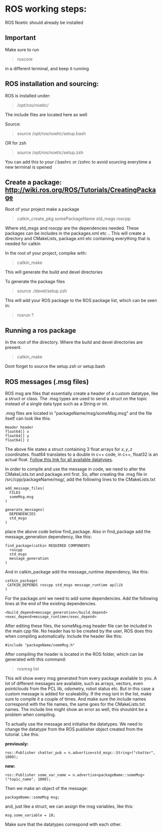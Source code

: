 # ROS working steps:

ROS Noetic should already be installed

## Important

Make sure to run 

> roscore

in a different terminal, and keep it running

## ROS installation and sourcing: 

ROS is installed under:
> /opt/ros/noetic/

The include files are located here as well

Source:
> source /opt/ros/noetic/setup.bash

OR for zsh
> source /opt/ros/noetic/setup.zsh

You can add this to your /.bashrc or /zshrc to avoid sourcing everytime a new terminal is opened

## Create a package: http://wiki.ros.org/ROS/Tutorials/CreatingPackage

Root of your project make a package

> catkin_create_pkg somePackageName std_msgs roscpp

Where std_msgs and roscpp are the dependencies needed. These packages can be includes in the packages.xml etc .. This will create a directory and CMakeLists, package.xml etc containing everything that is needed for catkin

In the root of your project, compike with:
> catkin_make 

This will generate the build and devel directories

To generate the package files
> source ./devel/setup.zsh

This will add your ROS package to the ROS package list, which can be seen in:
> rosrun ? 

## Running a ros package

In the root of the directory. Where the build and devel directories are present.

> catkin_make

Dont forget to source the setup.zsh or setup.bash

## ROS messages (.msg files)

ROS msg are files that essentially create a header of a custom datatype, like a struct or class. The .msg types are used to send a struct on the topic instead of a single data type such as a String or int.

.msg files are located in "packageName/msg/someMsg.msg" and the file itself can look like this:

```
Header header
float64[] x
float64[] y
float64[] z
```

The above file states a struct containing 3 float arrays for $x, y, z$ coordinates. float64 translates to a double in c++ code, in c++, float32 is an actual float. [Follow this link for all available datatypes](http://wiki.ros.org/msg).

In order to compile and use the message in code, we need to alter the CMakeLists.txt and package.xml first. So, after creating the .msg file in /src/cpp/packageName/msg/, add the following lines to the CMakeLists.txt

```
add_message_files(
  FILES
  someMsg.msg
)

generate_messages(
  DEPENDENCIES
  std_msgs
)
```

place the above code below find_package. Also in find_package add the message_generation dependency, like this:

```
find_package(catkin REQUIRED COMPONENTS
  roscpp
  std_msgs
  message_generation
)
```

And in catkin_package add the message_runtime dependency, like this:

```
catkin_package(
 CATKIN_DEPENDS roscpp std_msgs message_runtime apilib
)
```

For the package.xml we need to add some dependencies. Add the following lines at the end of the existing dependencies.

```
<build_depend>message_generation</build_depend>
<exec_depend>message_runtime</exec_depend>
```

After editing these files, the someMsg.msg header file can be included in the main cpp file. No header has to be created by the user, ROS does this when compiling automatically. Include the header like this:

```
#include "packageName/someMsg.h"
```

After compiling the header is located in the ROS folder, which can be generated with this command:

> rosmsg list



This will show every msg generated from every package available to you. A lot of different messages are available, such as arrays, vectors, even pointclouds from the PCL lib, odometry, robot status etc. But in this case a custom message is added for scaleability. If the msg isnt in the list, make sure to compile it a couple of times. And make sure the include names correspond with the file names, the same goes for the CMakeLists.txt names. The include line might show an error as well, this shouldnt be a problem when compiling. 

To actually use the message and initialise the datatypes. We need to change the datatype from the ROS publisher object created from the tutorial. Like this:

**previously:**

```
ros::Publisher chatter_pub = n.advertise<std_msgs::String>("chatter", 1000);
```

**new:**

```
ros::Publisher some_var_name = n.advertise<packageName::someMsg>("topic_name", 1000);
```

Then we make an object of the message:

```
packageName::someMsg msg;
```

and, just like a struct, we can assign the msg variables, like this:

```
msg.some_variable = 10;
```

Make sure that the datatypes correspond with each other.
